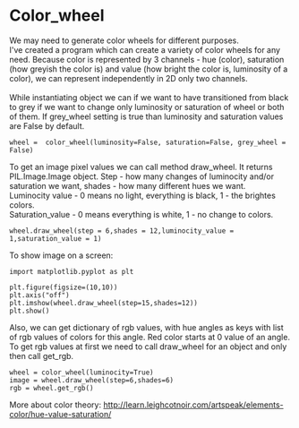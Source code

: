 # Color_wheel

We may need to generate color wheels for different purposes.<br>
I've created a program which can create a variety of color wheels for any need. Because color is represented by 3 channels - hue (color), saturation (how greyish the color is) and value (how bright the color is, luminosity of a color), we can represent independently in 2D only two channels. <br>
<br>
While instantiating object we can if we want to have transitioned from black to grey if we want to change only luminosity or saturation of wheel or both of them. If grey_wheel setting is true than luminosity and saturation values are False by default.
```
wheel =  color_wheel(luminosity=False, saturation=False, grey_wheel = False)
```
To get an image pixel values we can call method draw_wheel. It returns PIL.Image.Image object. Step - how many changes of luminocity and/or saturation we want, shades - how many different hues we want. <br>
Luminocity value - 0 means no light, everything is black, 1 - the brightes colors. <br>
Saturation_value - 0 means everything is white, 1 - no change to colors.
```
wheel.draw_wheel(step = 6,shades = 12,luminocity_value = 1,saturation_value = 1)
```
To show image on a screen:
```
import matplotlib.pyplot as plt 

plt.figure(figsize=(10,10))
plt.axis("off")
plt.imshow(wheel.draw_wheel(step=15,shades=12))
plt.show()
```
Also, we can get dictionary of rgb values, with hue angles as keys with list of rgb values of colors for this angle. Red color starts at 0 value of an angle.<br>
To get rgb values at first we need to call draw_wheel for an object and only then call get_rgb.
```
wheel = color_wheel(luminocity=True)
image = wheel.draw_wheel(step=6,shades=6)
rgb = wheel.get_rgb()
```
More about color theory:  http://learn.leighcotnoir.com/artspeak/elements-color/hue-value-saturation/
